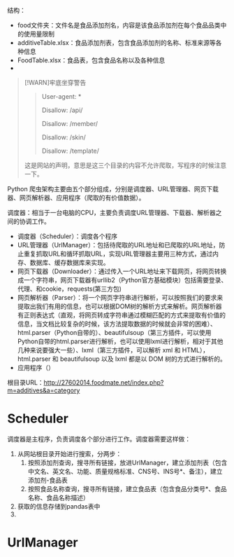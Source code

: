 结构：
- food文件夹：文件名是食品添加剂名，内容是该食品添加剂在每个食品品类中的使用量限制
- additiveTable.xlsx：食品添加剂表，包含食品添加剂的名称、标准来源等各种信息
- FoodTable.xlsx：食品表，包含食品名称以及各种信息
- 

> [!WARN]牢底坐穿警告
>> User-agent: *
>>
>> Disallow: /api/
>>
>> Disallow: /member/
>>
>> Disallow: /skin/
>>
>> Disallow: /template/
>>
> 这是网站的声明，意思是这三个目录的内容不允许爬取，写程序的时候注意一下。

Python 爬虫架构主要由五个部分组成，分别是调度器、URL管理器、网页下载器、网页解析器、应用程序（爬取的有价值数据）。

调度器：相当于一台电脑的CPU，主要负责调度URL管理器、下载器、解析器之间的协调工作。
- 调度器（Scheduler）：调度各个程序
- URL管理器（UrlManager）：包括待爬取的URL地址和已爬取的URL地址，防止重复抓取URL和循环抓取URL，实现URL管理器主要用三种方式，通过内存、数据库、缓存数据库来实现。
- 网页下载器（Downloader）：通过传入一个URL地址来下载网页，将网页转换成一个字符串，网页下载器有urllib2（Python官方基础模块）包括需要登录、代理、和cookie，requests(第三方包)
- 网页解析器（Parser）：将一个网页字符串进行解析，可以按照我们的要求来提取出我们有用的信息，也可以根据DOM树的解析方式来解析。网页解析器有正则表达式（直观，将网页转成字符串通过模糊匹配的方式来提取有价值的信息，当文档比较复杂的时候，该方法提取数据的时候就会非常的困难）、html.parser（Python自带的）、beautifulsoup（第三方插件，可以使用Python自带的html.parser进行解析，也可以使用lxml进行解析，相对于其他几种来说要强大一些）、lxml（第三方插件，可以解析 xml 和 HTML），html.parser 和 beautifulsoup 以及 lxml 都是以 DOM 树的方式进行解析的。
- 应用程序（）

根目录URL：http://27602014.foodmate.net/index.php?m=additives&a=category
# Scheduler
调度器是主程序，负责调度各个部分进行工作。调度器需要这样做：
1. 从网站根目录开始进行搜索，分两步：
    1. 按照添加剂查询，搜寻所有链接，放进UrlManager，建立添加剂表（包含中文名、英文名、功能、质量规格标准、CNS号、INS号*、备注），建立添加剂-食品表
    2. 按照食品名称查询，搜寻所有链接，建立食品表（包含食品分类号*、食品名称、食品名称描述）
2. 获取的信息存储到pandas表中
3. 

# UrlManager

